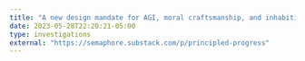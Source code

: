 ```yaml
---
title: "A new design mandate for AGI, moral craftsmanship, and inhabiting contradiction"
date: 2023-05-28T22:20:21-05:00
type: investigations
external: "https://semaphore.substack.com/p/principled-progress"
---
```


